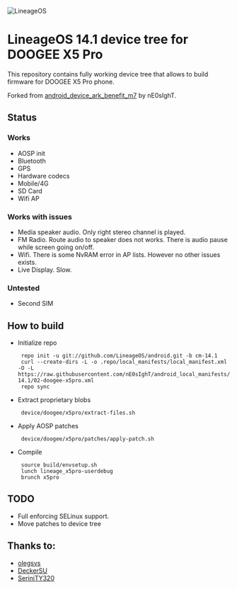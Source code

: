 ![LineageOS](https://lineageos.org/images/logo-2.png)
# LineageOS 14.1 device tree for DOOGEE X5 Pro

This repository contains fully working device tree that allows to build firmware for DOOGEE X5 Pro phone.

Forked from [android_device_ark_benefit_m7](https://github.com/olegsvs/android_device_ark_benefit_m7) by nE0sIghT.

## Status
### Works
 * AOSP init
 * Bluetooth
 * GPS
 * Hardware codecs
 * Mobile/4G
 * SD Card
 * Wifi AP

### Works with issues
 * Media speaker audio. Only right stereo channel is played.
 * FM Radio. Route audio to speaker does not works. There is audio pause while screen going on/off.
 * Wifi. There is some NvRAM error in AP lists. However no other issues exists.
 * Live Display. Slow.

### Untested
 * Second SIM

## How to build

 * Initialize repo
   ```
    repo init -u git://github.com/LineageOS/android.git -b cm-14.1
    curl --create-dirs -L -o .repo/local_manifests/local_manifest.xml -O -L https://raw.githubusercontent.com/nE0sIghT/android_local_manifests/cm-14.1/02-doogee-x5pro.xml
    repo sync
   ```
 * Extract proprietary blobs
   ```
    device/doogee/x5pro/extract-files.sh
   ```
 * Apply AOSP patches
   ```
    device/doogee/x5pro/patches/apply-patch.sh
   ```
 * Compile
   ```
    source build/envsetup.sh
    lunch lineage_x5pro-userdebug
    brunch x5pro
   ```

## TODO
 * Full enforcing SELinux support.
 * Move patches to device tree

## Thanks to:
 * [olegsvs](https://github.com/olegsvs)
 * [DeckerSU](https://github.com/DeckerSU)
 * [SeriniTY320](https://github.com/SeriniTY320)
